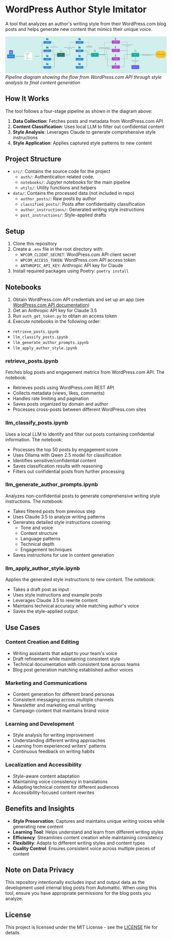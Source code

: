# WordPress Author Style Imitator

A tool that analyzes an author's writing style from their WordPress.com blog posts and helps generate new content that mimics their unique voice.

![Project Pipeline](mimic_author_style.png)
*Pipeline diagram showing the flow from WordPress.com API through style analysis to final content generation*

## How It Works

The tool follows a four-stage pipeline as shown in the diagram above:

1. **Data Collection**: Fetches posts and metadata from WordPress.com API
2. **Content Classification**: Uses local LLM to filter out confidential content
3. **Style Analysis**: Leverages Claude to generate comprehensive style instructions
4. **Style Application**: Applies captured style patterns to new content


## Project Structure

- `src/`: Contains the source code for the project
  - `auth/`: Authentication related code.
  - `notebooks/`: Jupyter notebooks for the main pipeline
  - `utils/`: Utility functions and helpers
- `data/`: Contains the processed data (not included in repo)
  - `author_posts/`: Raw posts by author
  - `classified_posts/`: Posts after confidentiality classification
  - `author_instructions/`: Generated writing style instructions
  - `post_instructions/`: Style-applied drafts

## Setup

1. Clone this repository
2. Create a `.env` file in the root directory with:
   - `WPCOM_CLIENT_SECRET`: WordPress.com API client secret
   - `WPCOM_ACCESS_TOKEN`: WordPress.com API access token
   - `ANTHROPIC_API_KEY`: Anthropic API key for Claude
3. Install required packages using Poetry: `poetry install`

## Notebooks

1. Obtain WordPress.com API credentials and set up an app (see [WordPress.com API documentation](https://developer.wordpress.com/docs/))
2. Get an Anthropic API key for Claude 3.5
3. Run `auth_get_token.py` to obtain an access token
4. Execute notebooks in the following order:
  - `retrieve_posts.ipynb`
  - `llm_classify_posts.ipynb`
  - `llm_generate_author_prompts.ipynb`
  - `llm_apply_author_style.ipynb`

### retrieve_posts.ipynb
Fetches blog posts and engagement metrics from WordPress.com API. The notebook:
- Retrieves posts using WordPress.com REST API
- Collects metadata (views, likes, comments)
- Handles rate limiting and pagination
- Saves posts organized by domain and author
- Processes cross-posts between different WordPress.com sites

### llm_classify_posts.ipynb
Uses a local LLM to identify and filter out posts containing confidential information. The notebook:
- Processes the top 50 posts by engagement score
- Uses Ollama with Qwen 2.5 model for classification
- Identifies sensitive/confidential content
- Saves classification results with reasoning
- Filters out confidential posts from further processing

### llm_generate_author_prompts.ipynb
Analyzes non-confidential posts to generate comprehensive writing style instructions. The notebook:
- Takes filtered posts from previous step
- Uses Claude 3.5 to analyze writing patterns
- Generates detailed style instructions covering:
  - Tone and voice
  - Content structure
  - Language patterns
  - Technical depth
  - Engagement techniques
- Saves instructions for use in content generation

### llm_apply_author_style.ipynb
Applies the generated style instructions to new content. The notebook:
- Takes a draft post as input
- Uses style instructions and example posts
- Leverages Claude 3.5 to rewrite content
- Maintains technical accuracy while matching author's voice
- Saves the style-applied output

## Use Cases

### Content Creation and Editing
- Writing assistants that adapt to your team's voice
- Draft refinement while maintaining consistent style
- Technical documentation with consistent tone across teams
- Blog post generation matching established author voices

### Marketing and Communications
- Content generation for different brand personas
- Consistent messaging across multiple channels
- Newsletter and marketing email writing
- Campaign content that maintains brand voice

### Learning and Development
- Style analysis for writing improvement
- Understanding different writing approaches
- Learning from experienced writers' patterns
- Continuous feedback on writing habits

### Localization and Accessibility
- Style-aware content adaptation
- Maintaining voice consistency in translations
- Adapting technical content for different audiences
- Accessibility-focused content rewrites

## Benefits and Insights

- **Style Preservation**: Captures and maintains unique writing voices while generating new content
- **Learning Tool**: Helps understand and learn from different writing styles
- **Efficiency**: Streamlines content creation while maintaining consistency
- **Flexibility**: Adapts to different writing styles and content types
- **Quality Control**: Ensures consistent voice across multiple pieces of content

## Note on Data Privacy

This repository intentionally excludes input and output data as the development used internal blog posts from Automattic. When using this tool, ensure you have appropriate permissions for the blog posts you analyze.

## License

This project is licensed under the MIT License - see the [LICENSE](LICENSE) file for details.
